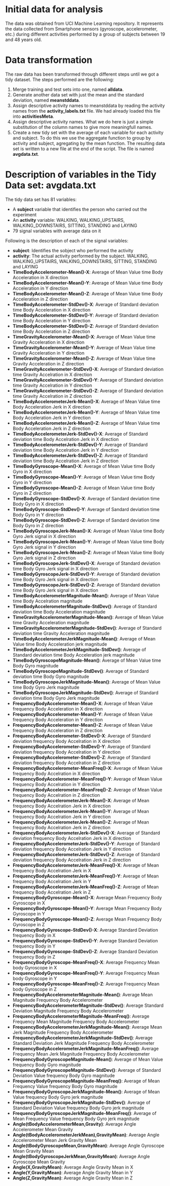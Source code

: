 # Initial data for analysis

The data was obtained from UCI Machine Learning repository. It represents the data collected from Smartphone sensors (gyroscope, accelerometer, etc.) during different activities performed by a group of subjects between 19 and 48 years old.

# Data transformation

The raw data has been transformed through different steps until we got a tidy dataset. The steps performed are the following:

1. Merge training and test sets into one, named **alldata**.
2. Generate another data set with just the mean and the standard deviation, named **meanstddata**.
3. Assign descriptive activity names to meanstddata by reading the activity names from the **activity_labels.txt** file. We had already loaded this file into **activitiesMeta**.
4. Assign descriptive activity names. What we do here is just a simple substitution of the column names to give more meaningfull names.
5. Create a new tidy set with the average of each variable for each activity and subject. To do this we use the aggregate function to group by activity and subject, agregating by the mean function.
The resulting data set is written to a new file at the end of the script. The file is named **avgdata.txt**.

# Description of variables in the Tidy Data set: avgdata.txt

The tidy data set has 81 variables:
* A **subject** variable that identifies the person who carried out the experiment
* An **activity** variable: WALKING, WALKING_UPSTAIRS, WALKING_DOWNSTAIRS, SITTING, STANDING and LAYING
* 79 signal variables with average data on it

Following is the description of each of the signal variables:

* **subject**: Identifies the sobject who performed the activity                                           
* **activity**: The actual activity performed by the subject. WALKING, WALKING_UPSTAIRS, WALKING_DOWNSTAIRS, SITTING, STANDING and LAYING                                          
* **TimeBodyAccelerometer-Mean()-X**: Average of Mean Value time Body Acceleration in X direction                
* **TimeBodyAccelerometer-Mean()-Y**: Average of Mean Value time Body Acceleration in Y direction
* **TimeBodyAccelerometer-Mean()-Z**: Average of Mean Value time Body Acceleration in Z direction   
* **TimeBodyAccelerometer-StdDev()-X**: Average of Standard deviation time Body Acceleration in X direction 
* **TimeBodyAccelerometer-StdDev()-Y**: Average of Standard deviation time Body Acceleration in Y direction
* **TimeBodyAccelerometer-StdDev()-Z**: Average of Standard deviation time Body Acceleration in Z direction 
* **TimeGravityAccelerometer-Mean()-X**:  Average of Mean Value time Gravity Acceleration in X direction
* **TimeGravityAccelerometer-Mean()-Y**:  Average of Mean Value time Gravity Acceleration in Y direction
* **TimeGravityAccelerometer-Mean()-Z**:  Average of Mean Value time Gravity Acceleration in Z direction           
* **TimeGravityAccelerometer-StdDev()-X**: Average of Standard deviation time Gravity Accelration in X direction
* **TimeGravityAccelerometer-StdDev()-Y**: Average of Standard deviation time Gravity Accelration in Y direction
* **TimeGravityAccelerometer-StdDev()-Z**: Average of Standard deviation time Gravity Accelration in Z direction
* **TimeBodyAccelerometerJerk-Mean()-X**: Average of Mean Value time Body Acceleration Jerk in X direction
* **TimeBodyAccelerometerJerk-Mean()-Y**: Average of Mean Value time Body Acceleration Jerk in Y direction
* **TimeBodyAccelerometerJerk-Mean()-Z**: Average of Mean Value time Body Acceleration Jerk in Z direction
* **TimeBodyAccelerometerJerk-StdDev()-X**: Average of Standard deviation time Body Accelration Jerk in X direction
* **TimeBodyAccelerometerJerk-StdDev()-Y**: Average of Standard deviation time Body Accelration Jerk in Y direction
* **TimeBodyAccelerometerJerk-StdDev()-Z**: Average of Standard deviation time Body Accelration Jerk in Z direction
* **TimeBodyGyroscope-Mean()-X**: Average of Mean Value time Body Gyro in X direction
* **TimeBodyGyroscope-Mean()-Y**: Average of Mean Value time Body Gyro in Y direction
* **TimeBodyGyroscope-Mean()-Z**: Average of Mean Value time Body Gyro in Z direction
* **TimeBodyGyroscope-StdDev()-X**: Average of Sandard deviation time Body Gyro in X direction
* **TimeBodyGyroscope-StdDev()-Y**: Average of Sandard deviation time Body Gyro in Y direction
* **TimeBodyGyroscope-StdDev()-Z**: Average of Sandard deviation time Body Gyro in Z direction
* **TimeBodyGyroscopeJerk-Mean()-X**: Average of Mean Value time Body Gyro Jerk signal in X direction
* **TimeBodyGyroscopeJerk-Mean()-Y**: Average of Mean Value time Body Gyro Jerk signal in Y direction
* **TimeBodyGyroscopeJerk-Mean()-Z**: Average of Mean Value time Body Gyro Jerk signal in Z direction
* **TimeBodyGyroscopeJerk-StdDev()-X**: Average of Standard deviation time Body Gyro Jerk signal in X direction
* **TimeBodyGyroscopeJerk-StdDev()-Y**: Average of Standard deviation time Body Gyro Jerk signal in X direction
* **TimeBodyGyroscopeJerk-StdDev()-Z**: Average of Standard deviation time Body Gyro Jerk signal in X direction
* **TimeBodyAccelerometerMagnitude-Mean()**: Average of Mean Value time Body Accelration magnitude
* **TimeBodyAccelerometerMagnitude-StdDev()**: Average of Standard deviation time Body Acceleration magnitude
* **TimeGravityAccelerometerMagnitude-Mean()**: Average of Mean Value time Gravity Acceleration magnitude
* **TimeGravityAccelerometerMagnitude-StdDev()**: Average of Standard deviation time Gravity Acceleration magnitude
* **TimeBodyAccelerometerJerkMagnitude-Mean()**: Average of Mean Value time Body Acceleration jerk magnitude
* **TimeBodyAccelerometerJerkMagnitude-StdDev()**: Average of Standard deviation time Body Acceleration jerk magnitude
* **TimeBodyGyroscopeMagnitude-Mean()**: Average of Mean Value time Body Gyro magnitude
* **TimeBodyGyroscopeMagnitude-StdDev()**: Average of Standard deviation time Body Gyro magnitude
* **TimeBodyGyroscopeJerkMagnitude-Mean()**: Average of Mean Value time Body Gyro Jerk magnitude
* **TimeBodyGyroscopeJerkMagnitude-StdDev()**: Average of Standard deviation time Body Gyro Jerk magnitude
* **FrequencyBodyAccelerometer-Mean()-X**: Average of Mean Value frequency Body Acceleration in X direction
* **FrequencyBodyAccelerometer-Mean()-Y**: Average of Mean Value frequency Body Acceleration in Y direction
* **FrequencyBodyAccelerometer-Mean()-Z**: Average of Mean Value frequency Body Acceleration in Z direction
* **FrequencyBodyAccelerometer-StdDev()-X**: Average of Standard deviation frequency Body Accelration in X direction
* **FrequencyBodyAccelerometer-StdDev()-Y**: Average of Standard deviation frequency Body Accelration in Y direction
* **FrequencyBodyAccelerometer-StdDev()-Z**: Average of Standard deviation frequency Body Accelration in Z direction
* **FrequencyBodyAccelerometer-MeanFreq()-X**: Average of Mean Value frequency Body Accelration in X direction
* **FrequencyBodyAccelerometer-MeanFreq()-Y**: Average of Mean Value frequency Body Accelration in Y direction
* **FrequencyBodyAccelerometer-MeanFreq()-Z**: Average of Mean Value frequency Body Accelration in Z direction
* **FrequencyBodyAccelerometerJerk-Mean()-X**: Average of Mean frequency Body Accelration Jerk in X direction
* **FrequencyBodyAccelerometerJerk-Mean()-Y**: Average of Mean frequency Body Accelration Jerk in Y direction
* **FrequencyBodyAccelerometerJerk-Mean()-Z**: Average of Mean frequency Body Accelration Jerk in Z direction
* **FrequencyBodyAccelerometerJerk-StdDev()-X**: Average of Standard deviation frequency Body Accelration Jerk in X direction
* **FrequencyBodyAccelerometerJerk-StdDev()-Y**: Average of Standard deviation frequency Body Accelration Jerk in Y direction
* **FrequencyBodyAccelerometerJerk-StdDev()-Z**: Average of Standard deviation frequency Body Accelration Jerk in Z direction
* **FrequencyBodyAccelerometerJerk-MeanFreq()-X**: Average of Mean frequency Body Accelration Jerk in X
* **FrequencyBodyAccelerometerJerk-MeanFreq()-Y**: Average of Mean frequency Body Accelration Jerk in Y
* **FrequencyBodyAccelerometerJerk-MeanFreq()-Z**: Average of Mean frequency Body Accelration Jerk in Z
* **FrequencyBodyGyroscope-Mean()-X**: Average Mean Frequency Body Gyroscope in X
* **FrequencyBodyGyroscope-Mean()-Y**: Average Mean Frequency Body Gyroscope in Y
* **FrequencyBodyGyroscope-Mean()-Z**: Average Mean Frequency Body Gyroscope in Z
* **FrequencyBodyGyroscope-StdDev()-X**: Average Standard Deviation frequency Body in X
* **FrequencyBodyGyroscope-StdDev()-Y**: Average Standard Deviation frequency Body in Y
* **FrequencyBodyGyroscope-StdDev()-Z**: Average Standard Deviation frequency Body in Z
* **FrequencyBodyGyroscope-MeanFreq()-X**: Average Frequency Mean body Gyroscope in X
* **FrequencyBodyGyroscope-MeanFreq()-Y**: Average Frequency Mean body Gyroscope in Y
* **FrequencyBodyGyroscope-MeanFreq()-Z**: Average Frequency Mean body Gyroscope in Z
* **FrequencyBodyAccelerometerMagnitude-Mean()**: Average Mean Magnitude Frequency Body Accelerometer
* **FrequencyBodyAccelerometerMagnitude-StdDev()**: Average Standard Deviation Magnitude Frequency Body Accelerometer
* **FrequencyBodyAccelerometerMagnitude-MeanFreq()**: Average Frequency Mean Magnitude Frequency Body Accelerometer
* **FrequencyBodyAccelerometerJerkMagnitude-Mean()**: Average Mean Jerk Magnitude Frequency Body Accelerometer
* **FrequencyBodyAccelerometerJerkMagnitude-StdDev()**: Average Standard Deviation Jerk Magnitude Frequency Body Accelerometer
* **FrequencyBodyAccelerometerJerkMagnitude-MeanFreq()**: Average Frequency Mean Jerk Magnitude Frequency Body Accelerometer
* **FrequencyBodyGyroscopeMagnitude-Mean()**: Average of Mean Value frequency Body Gyro magnitude
* **FrequencyBodyGyroscopeMagnitude-StdDev()**: Average of Standard Deviation Value frequency Body Gyro magnitude
* **FrequencyBodyGyroscopeMagnitude-MeanFreq()**: Average of Mean Frequency Value frequency Body Gyro magnitude
* **FrequencyBodyGyroscopeJerkMagnitude-Mean()**: Average of Mean Value frequency Body Gyro jerk magnitude
* **FrequencyBodyGyroscopeJerkMagnitude-StdDev()**: Average of Standard Deviation Value frequency Body Gyro jerk magnitude
* **FrequencyBodyGyroscopeJerkMagnitude-MeanFreq()**: Average of Mean Frequency Value frequency Body Gyro jerk magnitude
* **Angle(tBodyAccelerometerMean,Gravity)**: Average Angle Accelerometer Mean Gravity
* **Angle(tBodyAccelerometerJerkMean),GravityMean)**: Average Angle Accelerometer Mean Jerk Gravity Mean
* **Angle(tBodyGyroscopeMean,GravityMean)**: Average Angle Gyroscope Mean Gravity Mean
* **Angle(tBodyGyroscopeJerkMean,GravityMean)**: Average Angle Gyroscope Mean Gravity
* **Angle(X,GravityMean)**: Average Angle Gravity Mean in X
* **Angle(Y,GravityMean)**: Average Angle Gravity Mean in Y
* **Angle(Z,GravityMean)**: Average Angle Gravity Mean in Z


